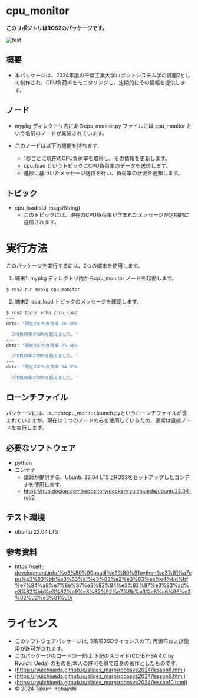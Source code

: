 # cpu_monitor
**このリポジトリはROS2のパッケージです。**

![test](https://github.com/Chinatsu0131/robosys2024-ros2/actions/workflows/test.yml/badge.svg)

## 概要
- 本パッケージは、2024年度の千葉工業大学ロボットシステム学の課題2として制作され、CPU負荷率をモニタリングし、定期的にその情報を提供します。


## ノード
- mypkg ディレクトリ内にあるcpu_monitor.py ファイルには,cpu_monitor という名前のノードが実装されています。

- このノードは以下の機能を持ちます:
  - 1秒ごとに現在のCPU負荷率を取得し、その情報を更新します。
  - cpu_load というトピックにCPU負荷率のデータを送信します。
  - 進捗に基づいたメッセージ送信を行い、負荷率の状況を通知します。

## トピック
- cpu_load(std_msgs/String)
  - このトピックには、現在のCPU負荷率が含まれたメッセージが定期的に送信されます。
  
# 実行方法
このパッケージを実行するには、2つの端末を使用します。
1. 端末1: mypkg ディレクトリ内からcpu_monitor ノードを起動します。
```bash
$ ros2 run mypkg cpu_monitor
```
2. 端末2: cpu_load トピックのメッセージを確認します。
```bash
$ ros2 topic echo /cpu_load
---
data: '現在のCPU負荷率 16.80%

  CPU負荷率が10%を超えました。'
---
data: '現在のCPU負荷率 25.46%

  CPU負荷率が20%を超えました。'
---
data: '現在のCPU負荷率 34.93%

  CPU負荷率が30%を超えました。'
```

## ローンチファイル
パッケージには、launch/cpu_monitor.launch.pyというローンチファイルが含まれていますが、現在は１つのノードのみを使用しているため、通常は直接ノードを実行します。

## 必要なソフトウェア
- python
- コンテナ
  - 講師が提供する、Ubuntu 22.04 LTSにROS2をセットアップしたコンテナを使用します。
  - https://hub.docker.com/repository/docker/ryuichiueda/ubuntu22.04-ros2

## テスト環境
- ubuntu 22.04 LTS

## 参考資料
- https://self-development.info/%e3%80%90psutil%e3%80%91python%e3%81%a7cpu%e3%83%bb%e3%83%a1%e3%83%a2%e3%83%aa%e4%bd%bf%e7%94%a8%e7%8e%87%e3%82%84%e3%83%97%e3%83%ad%e3%82%bb%e3%82%b9%e3%82%92%e7%9b%a3%e8%a6%96%e3%82%92%e3%81%99/

# ライセンス
- このソフトウェアパッケージは, 3条項BSDライセンスの下, 再頒布および使用が許可がされます。 
- このパッケージのコードの一部は,下記のスライド(CC-BY-SA 4.0 by Ryuichi Ueda) のものを,本人の許可を得て自身の著作としたものです.
 - (https://ryuichiueda.github.io/slides_marp/robosys2024/lesson8.html)
 - (https://ryuichiueda.github.io/slides_marp/robosys2024/lesson9.html)
 - (https://ryuichiueda.github.io/slides_marp/robosys2024/lesson10.html)
- © 2024 Takumi Kobayshi
